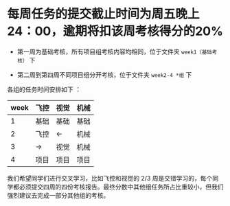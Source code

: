 # 每周任务的提交截止时间为周五晚上24：00，逾期将扣该周考核得分的20%

- 第一周为基础考核，所有项目组考核内容均相同，位于文件夹 `week1（基础考核）` 下

- 第二周到第四周不同项目组分开考核，位于文件夹 `week2-4 *组` 下

各组的任务时间安排如下 ：

| week | 飞控 | 视觉 | 机械 |
| ---- | --- | --- | --- |
| 1    | 基础 | 基础 | 基础 |
| 2    | 飞控 | <- | 机械 |
| 3    | ->   | 视觉 | 机械 |
| 4    | 项目 | 项目 | 项目 |

我们希望同学们进行交叉学习，比如飞控和视觉的 2/3 周是交错学习的，每个同学都必须提交四周的四份考核报告。最终分数中其他组任务所占比重较小，但我们强烈建议去完成一部分其他组的考核。